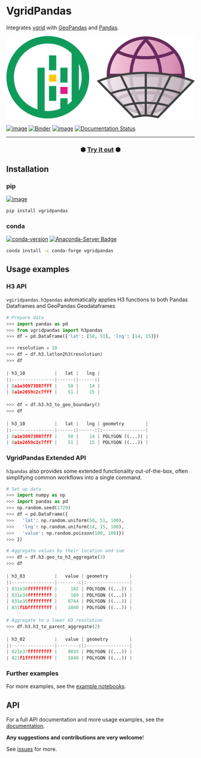 # VgridPandas
Integrates [vgrid](https://github.com/opengeoshub/vgrid) with  [GeoPandas](https://github.com/geopandas/geopandas) and [Pandas](https://github.com/pandas-dev/pandas).

<div align="center">
  <img src="docs/assets/vgridpandas.svg" alt="vgridpandas logo">
</div>

[![image](https://colab.research.google.com/assets/colab-badge.svg)](https://colab.research.google.com/github/opengeoshub/vgridpandas/blob/master/notebook/00-intro.ipynb)
[![Binder](https://mybinder.org/badge_logo.svg)](https://mybinder.org/v2/gh/opengeoshub/vgridpandas/HEAD?filepath=%2Fnotebook%2F00-intro.ipynb)
[![image](https://img.shields.io/badge/License-MIT-yellow.svg)](https://opensource.org/licenses/MIT)
[![Documentation Status](https://readthedocs.org/projects/pip/badge/?version=stable)](https://pip.pypa.io/en/stable/?badge=stable)



---

<h3 align="center">
  ⬢ <a href="https://mybinder.org/v2/gh/opengeoshub/vgridpandas/HEAD?filepath=%2Fnotebook%2F00-intro.ipynb">Try it out</a> ⬢
</h3>


## Installation
### pip
[![image](https://img.shields.io/pypi/v/vgridpandas.svg)](https://pypi.python.org/pypi/vgridpandas)
```bash
pip install vgridpandas
```

### conda
[![conda-version](https://anaconda.org/conda-forge/vgridpandas/badges/version.svg)]()
[![Anaconda-Server Badge](https://anaconda.org/conda-forge/vgridpandas/badges/downloads.svg)](https://anaconda.org/conda-forge/vgridpandas)
```bash
conda install -c conda-forge vgridpandas
```

## Usage examples

### H3 API
`vgiridpandas.h3pandas` automatically applies H3 functions to both Pandas Dataframes and GeoPandas Geodataframes

```python
# Prepare data
>>> import pandas as pd
>>> from vgridpandas import h3pandas
>>> df = pd.DataFrame({'lat': [50, 51], 'lng': [14, 15]})
```

```python
>>> resolution = 10
>>> df = df.h3.latlon2h3(resolution)
>>> df

| h3_10           |   lat |   lng |
|:----------------|------:|------:|
| 8a1e30973807fff |    50 |    14 |
| 8a1e2659c2c7fff |    51 |    15 |

>>> df = df.h3.h3_to_geo_boundary()
>>> df

| h3_10           |   lat |   lng | geometry        |
|:----------------|------:|------:|:----------------|
| 8a1e30973807fff |    50 |    14 | POLYGON ((...)) |
| 8a1e2659c2c7fff |    51 |    15 | POLYGON ((...)) |
```

### VgridPandas Extended API
`h3pandas` also provides some extended functionality out-of-the-box, 
often simplifying common workflows into a single command.

```python
# Set up data
>>> import numpy as np
>>> import pandas as pd
>>> np.random.seed(1729)
>>> df = pd.DataFrame({
>>>   'lat': np.random.uniform(50, 51, 100),
>>>   'lng': np.random.uniform(14, 15, 100),
>>>   'value': np.random.poisson(100, 100)})
>>> })
```

```python
# Aggregate values by their location and sum
>>> df = df.h3.geo_to_h3_aggregate(3)
>>> df

| h3_03           |   value | geometry        |
|:----------------|--------:|:----------------|
| 831e30fffffffff |     102 | POLYGON ((...)) |
| 831e34fffffffff |     189 | POLYGON ((...)) |
| 831e35fffffffff |    8744 | POLYGON ((...)) |
| 831f1bfffffffff |    1040 | POLYGON ((...)) |

# Aggregate to a lower H3 resolution
>>> df.h3.h3_to_parent_aggregate(2)

| h3_02           |   value | geometry        |
|:----------------|--------:|:----------------|
| 821e37fffffffff |    9035 | POLYGON ((...)) |
| 821f1ffffffffff |    1040 | POLYGON ((...)) |
```


### Further examples
For more examples, see the 
[example notebooks](https://nbviewer.jupyter.org/github/opengeoshub/vgridpandas/tree/master/docs/notebooks/).

## API
For a full API documentation and more usage examples, see the 
[documentation](https://vgridpandas.gishub.vn).


**Any suggestions and contributions are very welcome**!

See [issues](https://github.com/opengeoshub/vgridpandas/issues) for more.
